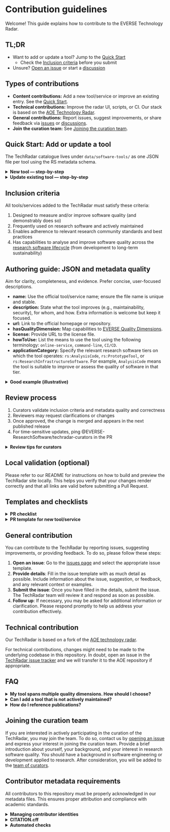 # Contribution guidelines

Welcome! This guide explains how to contribute to the EVERSE Technology Radar.

## TL;DR

- Want to add or update a tool? Jump to the [Quick Start](#quick-start-add-or-update-a-tool)
   - Check the [Inclusion criteria](#inclusion-criteria) before you submit
- Unsure? [Open an issue](https://github.com/EVERSE-ResearchSoftware/TechRadar/issues/new/choose) or start a [discussion](https://github.com/EVERSE-ResearchSoftware/TechRadar/discussions)

## Types of contributions

- **Content contributions:** Add a new tool/service or improve an existing entry. See the [Quick Start](#quick-start-add-or-update-a-tool).
- **Technical contributions:** Improve the radar UI, scripts, or CI. Our stack is based on the [AOE Technology Radar](https://github.com/AOEpeople/aoe_technology_radar/).
- **General contributions:** Report issues, suggest improvements, or share feedback via [issues](https://github.com/EVERSE-ResearchSoftware/TechRadar/issues/new/choose) or [discussions](https://github.com/EVERSE-ResearchSoftware/TechRadar/discussions).
- **Join the curation team:** See [Joining the curation team](#joining-the-curation-team).

## Quick Start: Add or update a tool

The TechRadar catalogue lives under `data/software-tools/` as one JSON file per tool using the RS metadata schema.

<details>
   <summary><strong>New tool — step-by-step</strong></summary>

1) **Fork** this repository and **create a branch** for your change.
2) **Create a JSON file** in `data/software-tools/` (use an existing file as a template) and follow the [RS metadata schema](https://github.com/EVERSE-ResearchSoftware/schemas/tree/main/software).
3) **Fill metadata carefully:** name, description (what it improves and for whom), URLs (homepage, repo, docs), quality dimensions, license, and how to use.
4) (Optional) **Preview locally** to sanity-check: run a build and open the generated site.
5) **Commit & push**, then **open a Pull Request** explaining the rationale and context.
6) **Request review** from @EVERSE-ResearchSoftware/techradar-curators and address feedback.

</details>

<details>
   <summary><strong>Update existing tool — step-by-step</strong></summary>

1) **Find the JSON** in `data/software-tools/` and make a new branch.
2) **Edit fields** you want to improve (e.g., description, links, quality dimensions, tags).
3) (Optional) **Preview locally** to verify formatting and links.
4) **Commit & push**, then **open a Pull Request** with a concise changelog of what changed and why.
5) **Respond to review** and iterate until approved.

</details>

## Inclusion criteria

All tools/services added to the TechRadar must satisfy these criteria:

1. Designed to measure and/or improve software quality (and demonstrably does so)
2. Frequently used on research software and actively maintained
3. Enables adherence to relevant research community standards and best practices
4. Has capabilities to analyse and improve software quality across the [research software lifecycle](https://everse.software/RSQKit/life_cycle#the-research-software-lifecycle) (from development to long-term sustainability)

## Authoring guide: JSON and metadata quality

Aim for clarity, completeness, and evidence. Prefer concise, user-focused descriptions.

- **name:** Use the official tool/service name; ensure the file name is unique and stable.
- **description:** State what the tool improves (e.g., maintainability, security), for whom, and how. Extra information is welcome but keep it focused.
- **url:** Link to the official homepage or repository.
- **hasQualityDimension:** Map capabilities to [EVERSE Quality Dimensions](https://everse.software/indicators/website/dimensions.html).
- **license:** Provide URL to the license file.
- **howToUse:** List the means to use the tool using the following terminology: `online-service`, `command-line`, `CI/CD`.
- **applicationCategory:** Specify the relevant research software tiers on which the tool operates: `rs:AnalysisCode`, `rs:PrototypeTool`, or `rs:ResearchInfrastructureSoftware`. For example, `AnalysisCode` means the tool is suitable to improve or assess the quality of software in that tier.

<details>
   <summary><strong>Good example (illustrative)</strong></summary>

```json
{
   "@context": "https://w3id.org/everse/rs#",
   "@id": "https://example.org/howfairis",
   "@type": "SoftwareApplication",
   "name": "howfairis",
   "description": "Command-line tool that checks research software repositories against FAIR recommendations to improve reusability and openness.",
   "url": "https://github.com/fair-software/howfairis",
   "identifier": "https://example.org/howfairis",
   "isAccessibleForFree": true,
   "hasQualityDimension": { "@id": "dim:FAIRness", "@type": "@id" },
   "howToUse": ["CI/CD", "command-line"],
   "license": "https://spdx.org/licenses/Apache-2.0",
   "applicationCategory": { "@id": "rs:PrototypeTool", "@type": "@id" }
}
```

</details>


## Review process

1. Curators validate inclusion criteria and metadata quality and correctness
2. Reviewers may request clarifications or changes
3. Once approved, the change is merged and appears in the next published release
4. For time-sensitive updates, ping @EVERSE-ResearchSoftware/techradar-curators in the PR

<details>
   <summary><strong>Review tips for curators</strong></summary>

To help you decide on the Software Tier, please refer to https://zenodo.org/records/7248877 and use the low, medium and high levels. E.g. Version control concerns all tiers, while Risk analysis would be important to Research Infrastructure Software only.

</details>

## Local validation (optional)

Please refer to our README for instructions on how to build and preview the TechRadar site locally. This helps you verify that your changes render correctly and that all links are valid before submitting a Pull Request.

## Templates and checklists

<details>
   <summary><strong>PR checklist</strong></summary>

- [ ] JSON follows the RS metadata schema
- [ ] Description explains the quality improvement and target users
- [ ] URLs (homepage/repo/docs) included and valid
- [ ] Quality dimensions are justified
- [ ] License and accessibility set
- [ ] Links and anchors verified locally (optional)

</details>

<details>
   <summary><strong>PR template for new tool/service</strong></summary>

**Tool/Service Name**
Full name of the tool or service

**Description**
A brief description of the tool/service and its utility.

**Justification**
- Why should this tool/service be included in the TechRadar?
- Which quality dimensions does it address?
- Which research software tier(s) is it relevant for?
- Which research software domain(s) is it primarily used in?


</details>

## General contribution

You can contribute to the TechRadar by reporting issues, suggesting improvements, or providing feedback. To do so, please follow these steps:

1. **Open an issue**: Go to the [issues page](https://github.com/EVERSE-ResearchSoftware/TechRadar/issues/new/choose) and select the appropriate issue template.
2. **Provide details**: Fill in the issue template with as much detail as possible. Include information about the issue, suggestion, or feedback, and any relevant context or examples.
3. **Submit the issue**: Once you have filled in the details, submit the issue. The TechRadar team will review it and respond as soon as possible.
4. **Follow up**: If necessary, you may be asked for additional information or clarification. Please respond promptly to help us address your contribution effectively.

## Technical contribution

Our TechRadar is based on a fork of the [AOE technology radar](https://github.com/EVERSE-ResearchSoftware/aoe_technology_radar).

For technical contributions, changes might need to be made to the underlying codebase in this repository. 
In doubt, open an issue in the [TechRadar issue tracker](https://github.com/EVERSE-ResearchSoftware/TechRadar/issues/new/choose) and we will transfer it to the AOE repository if appropriate.

## FAQ

<details>
   <summary><strong>My tool spans multiple quality dimensions. How should I choose?</strong></summary>
You can list multiple quality dimensions in the `hasQualityDimension` field. Ensure each dimension is justified based on the tool's capabilities.
</details>

<details>
   <summary><strong>Can I add a tool that is not actively maintained?</strong></summary>
Generally no. Exceptions require strong evidence of ongoing community use and clear value for research software quality.
</details>

<details>
   <summary><strong>How do I reference publications?</strong></summary>
Add links in the JSON description to docs and publications.
</details>


## Joining the curation team

If you are interested in actively participating in the curation of the TechRadar, you may join the team. To do so, contact us by [opening an issue](https://github.com/EVERSE-ResearchSoftware/TechRadar/issues/new?template=BLANK_ISSUE) and express your interest in joining the curation team. Provide a brief introduction about yourself, your background, and your interest in research software quality. You should have a background in software engineering or development applied to research. After consideration, you will be added to the [team of curators](https://github.com/orgs/EVERSE-ResearchSoftware/teams/techradar-curators).

## Contributor metadata requirements

All contributors to this repository must be properly acknowledged in our metadata files. This ensures proper attribution and compliance with academic standards.

<details>
   <summary><strong>Managing contributor identities</strong></summary>

If you use multiple email addresses or names when contributing:

1. **Add entries to `.mailmap`**: This file unifies different emails/names for the same person
2. **Format**: `Canonical Name <canonical@email.com> <alternative@email.com>`
3. **Example**:

```
John Doe <john.doe@university.edu> John <john.personal@gmail.com>
```

</details>

<details>
   <summary><strong>CITATION.cff</strong></summary>

Please add your name, email and ORCID (optional) to the `CITATION.cff` file in the following format:

```
name: Your Name
email: your.email@example.com
orcid: https://orcid.org/0000-0001-2345-6789
```

</details>

<details>
   <summary><strong>Automated checks</strong></summary>

A GitHub Action automatically checks that all contributors in pull request commits are listed in the metadata files. If you see a warning:

- **New contributor**: Add your information to `CITATION.cff`
- **Existing contributor with new email**: Update `.mailmap` to map your new email to your canonical identity

For questions about contributor metadata, please [open an issue](https://github.com/EVERSE-ResearchSoftware/TechRadar/issues/new/choose).

</details>

